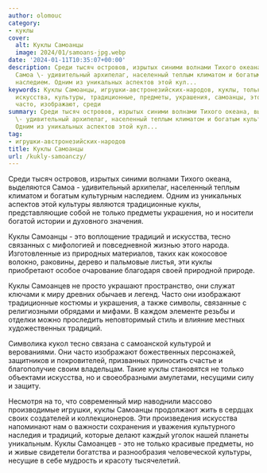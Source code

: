 ```yaml
---
author: olomouc
category:
- куклы
cover:
  alt: Куклы Самоанцы
  image: 2024/01/samoans-jpg.webp
date: '2024-01-11T10:35:07+00:00'
description: Среди тысяч островов, изрытых синими волнами Тихого океана, выделяются
  Самоа \- удивительный архипелаг, населенный теплым климатом и богатым культурным
  наследием. Одним из уникальных аспектов этой кул...
keywords: Куклы Самоанцы, игрушки-австронезийских-народов, куклы, только, традиций,
  искусства, культуры, традиционные, предметы, украшения, самоанцы, это, тесно, самоанцев,
  часто, изображают, среди
summary: Среди тысяч островов, изрытых синими волнами Тихого океана, выделяются Самоа
  \- удивительный архипелаг, населенный теплым климатом и богатым культурным наследием.
  Одним из уникальных аспектов этой кул...
tag:
- игрушки-австронезийских-народов
title: Куклы Самоанцы
url: /kukly-samoanczy/
---
```


Среди тысяч островов, изрытых синими волнами Тихого океана, выделяются Самоа \- удивительный архипелаг, населенный теплым климатом и богатым культурным наследием. Одним из уникальных аспектов этой культуры являются традиционные куклы, представляющие собой не только предметы украшения, но и носители богатой истории и духовного значения.

Куклы Самоанцы \- это воплощение традиций и искусства, тесно связанных с мифологией и повседневной жизнью этого народа. Изготовленные из природных материалов, таких как кокосовое волокно, раковины, дерево и пальмовые листья, эти куклы приобретают особое очарование благодаря своей природной природе.

Куклы Самоанцев не просто украшают пространство, они служат ключами к миру древних обычаев и легенд. Часто они изображают традиционные костюмы и украшения, а также символы, связанные с религиозными обрядами и мифами. В каждом элементе резьбы и отделки можно проследить неповторимый стиль и влияние местных художественных традиций.

Символика кукол тесно связана с самоанской культурой и верованиями. Они часто изображают божественных персонажей, защитников и покровителей, призванных приносить счастье и благополучие своим владельцам. Такие куклы становятся не только объектами искусства, но и своеобразными амулетами, несущими силу и защиту.

Несмотря на то, что современный мир наводнили массово производимые игрушки, куклы Самоанцы продолжают жить в сердцах своих создателей и коллекционеров. Эти произведения искусства напоминают нам о важности сохранения и уважения культурного наследия и традиций, которые делают каждый уголок нашей планеты уникальным. Куклы Самоанцев \- это не только красивые предметы, но и живые свидетели богатства и разнообразия человеческой культуры, несущие в себе мудрость и красоту тысячелетий.